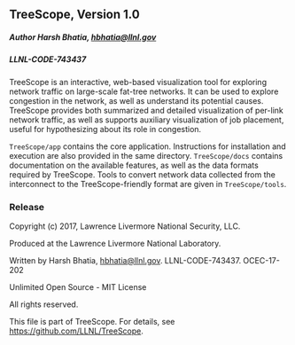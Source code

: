 ## TreeScope, Version 1.0

##### Author Harsh Bhatia, hbhatia@llnl.gov

##### LLNL-CODE-743437

TreeScope is an interactive, web-based visualization tool for exploring
network traffic on large-scale fat-tree networks. It can be used to explore
congestion in the network, as well as understand its potential causes.
TreeScope provides both summarized and detailed visualization of per-link
network traffic, as well as supports auxiliary visualization of job
placement, useful for hypothesizing about its role in congestion.


`TreeScope/app` contains the core application. Instructions for installation and execution 
are also provided in the same directory. `TreeScope/docs` contains documentation 
on the available features, as well as the data formats 
required by TreeScope.  Tools to convert network data collected from
the interconnect to the TreeScope-friendly format are given in
`TreeScope/tools`.

### Release

Copyright (c) 2017, Lawrence Livermore National Security, LLC.

Produced at the Lawrence Livermore National Laboratory.

Written by Harsh Bhatia, hbhatia@llnl.gov. LLNL-CODE-743437. OCEC-17-202

Unlimited Open Source - MIT License

All rights reserved.

This file is part of TreeScope. For details, see https://github.com/LLNL/TreeScope.
